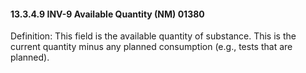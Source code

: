 #### 13.3.4.9 INV-9 Available Quantity (NM) 01380

Definition: This field is the available quantity of substance. This is the current quantity minus any planned consumption (e.g., tests that are planned).
